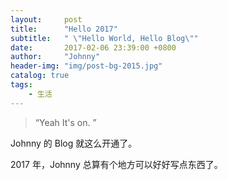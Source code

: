 ```yaml
---
layout:     post
title:      "Hello 2017"
subtitle:   " \"Hello World, Hello Blog\""
date:       2017-02-06 23:39:00 +0800
author:     "Johnny"
header-img: "img/post-bg-2015.jpg"
catalog: true
tags:
    - 生活
---
```


> “Yeah It's on. ”


Johnny 的 Blog 就这么开通了。

2017 年，Johnny 总算有个地方可以好好写点东西了。



